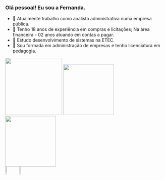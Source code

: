 ### Olá pessoal! Eu sou a Fernanda.

- 🔭 Atualmente trabalho como analista administrativa numa empresa pública.
- 🔭 Tenho 18 anos de experiência em compras e licitações; Na área financeira - 02 anos atuando em contas a pagar.
- 🌱 Estudo desenvolvimento de sistemas na ETEC.
- 🌱 Sou formada em administração de empresas e tenho licenciatura em pedagogia.
<div>
<img height="180cm" src="https://github-readme-stats.vercel.app/api?username=FerCa1604&show_icons=true&theme=dark"/>
<img height="160cm" src=https://github-readme-stats.vercel.app/api/top-langs/?username=FerCa1604&layout=compact"/>
<img height="160cm" src=(https://github.com/FerCa1604/github-readme-stats)                  
</div>
                   


<div>        
<img width="8%" src="https://cdn.jsdelivr.net/gh/devicons/devicon/icons/java/java-original-wordmark.svg"/> <img width="8%" src="https://cdn.jsdelivr.net/gh/devicons/devicon/icons/visualstudio/visualstudio-plain.svg" />                                                                                              
</div>                                                                                                                                               
